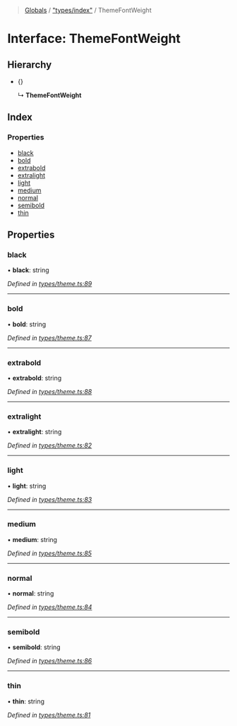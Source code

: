 > [Globals](../README.md) / ["types/index"](../modules/_types_index_.md) / ThemeFontWeight

# Interface: ThemeFontWeight

## Hierarchy

* {}

  ↳ **ThemeFontWeight**

## Index

### Properties

* [black](_types_index_.themefontweight.md#black)
* [bold](_types_index_.themefontweight.md#bold)
* [extrabold](_types_index_.themefontweight.md#extrabold)
* [extralight](_types_index_.themefontweight.md#extralight)
* [light](_types_index_.themefontweight.md#light)
* [medium](_types_index_.themefontweight.md#medium)
* [normal](_types_index_.themefontweight.md#normal)
* [semibold](_types_index_.themefontweight.md#semibold)
* [thin](_types_index_.themefontweight.md#thin)

## Properties

### black

•  **black**: string

*Defined in [types/theme.ts:89](https://github.com/kenoxa/beamwind/blob/main/packages/beamwind/src/types/theme.ts#L89)*

___

### bold

•  **bold**: string

*Defined in [types/theme.ts:87](https://github.com/kenoxa/beamwind/blob/main/packages/beamwind/src/types/theme.ts#L87)*

___

### extrabold

•  **extrabold**: string

*Defined in [types/theme.ts:88](https://github.com/kenoxa/beamwind/blob/main/packages/beamwind/src/types/theme.ts#L88)*

___

### extralight

•  **extralight**: string

*Defined in [types/theme.ts:82](https://github.com/kenoxa/beamwind/blob/main/packages/beamwind/src/types/theme.ts#L82)*

___

### light

•  **light**: string

*Defined in [types/theme.ts:83](https://github.com/kenoxa/beamwind/blob/main/packages/beamwind/src/types/theme.ts#L83)*

___

### medium

•  **medium**: string

*Defined in [types/theme.ts:85](https://github.com/kenoxa/beamwind/blob/main/packages/beamwind/src/types/theme.ts#L85)*

___

### normal

•  **normal**: string

*Defined in [types/theme.ts:84](https://github.com/kenoxa/beamwind/blob/main/packages/beamwind/src/types/theme.ts#L84)*

___

### semibold

•  **semibold**: string

*Defined in [types/theme.ts:86](https://github.com/kenoxa/beamwind/blob/main/packages/beamwind/src/types/theme.ts#L86)*

___

### thin

•  **thin**: string

*Defined in [types/theme.ts:81](https://github.com/kenoxa/beamwind/blob/main/packages/beamwind/src/types/theme.ts#L81)*
